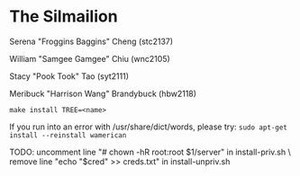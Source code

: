 # The Silmailion

Serena "Froggins Baggins" Cheng (stc2137)

William "Samgee Gamgee" Chiu (wnc2105)

Stacy "Pook Took" Tao (syt2111)

Meribuck "Harrison Wang" Brandybuck (hbw2118)


`make install TREE=<name>`


If you run into an error with /usr/share/dict/words, please try:
`sudo apt-get install --reinstall wamerican`



TODO:
uncomment line "# chown -hR root:root $1/server" in install-priv.sh \
remove line "echo "$cred" >> creds.txt" in install-unpriv.sh